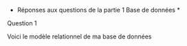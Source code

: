 * Réponses aux questions de la partie 1 Base de données *

Question 1 

Voici le modèle relationnel de ma base de données

